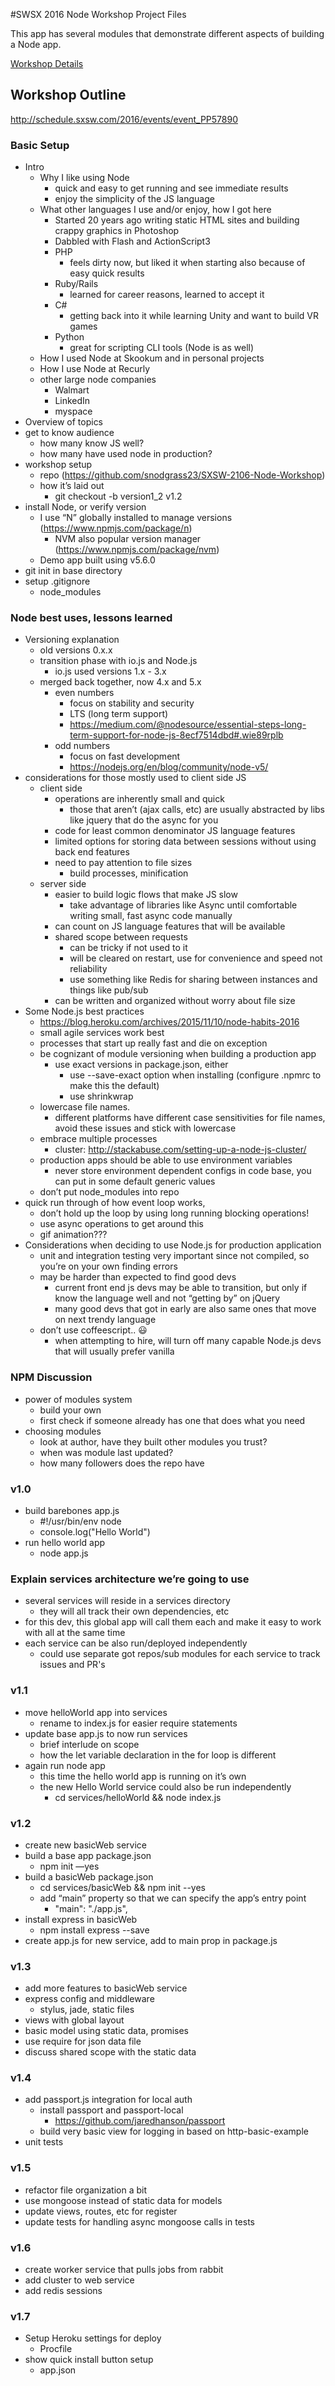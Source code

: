 #SWSX 2016 Node Workshop Project Files

This app has several modules that demonstrate different aspects of building a Node app.

[Workshop Details](http://schedule.sxsw.com/2016/events/event_PP57890)

## Workshop Outline

http://schedule.sxsw.com/2016/events/event_PP57890

### Basic Setup

- Intro
    - Why I like using Node
        - quick and easy to get running and see immediate results
        - enjoy the simplicity of the JS language
    - What other languages I use and/or enjoy, how I got here
        - Started 20 years ago writing static HTML sites and building crappy graphics in Photoshop
        - Dabbled with Flash and ActionScript3
        - PHP
            - feels dirty now, but liked it when starting also because of easy quick results
        - Ruby/Rails
            - learned for career reasons, learned to accept it
        - C#
            - getting back into it while learning Unity and want to build VR games
        - Python
            - great for scripting CLI tools (Node is as well)
    - How I used Node at Skookum and in personal projects
    - How I use Node at Recurly
    - other large node companies
        - Walmart
        - LinkedIn
        - myspace
- Overview of topics
- get to know audience
    - how many know JS well?
    - how many have used node in production?
- workshop setup
    - repo (https://github.com/snodgrass23/SXSW-2106-Node-Workshop)
    - how it’s laid out
        - git checkout -b version1_2 v1.2
- install Node, or verify version
    - I use “N” globally installed to manage versions (https://www.npmjs.com/package/n)
        - NVM also popular version manager (https://www.npmjs.com/package/nvm)
    - Demo app built using v5.6.0
- git init in base directory
- setup .gitignore
    - node_modules

### Node best uses, lessons learned

- Versioning explanation
    - old versions 0.x.x
    - transition phase with io.js and Node.js
        - io.js used versions 1.x - 3.x
    - merged back together, now 4.x and 5.x
        - even numbers
            - focus on stability and security
            - LTS (long term support)
            - https://medium.com/@nodesource/essential-steps-long-term-support-for-node-js-8ecf7514dbd#.wie89rplb
        - odd numbers
            - focus on fast development
            - https://nodejs.org/en/blog/community/node-v5/
- considerations for those mostly used to client side JS
    - client side
        - operations are inherently small and quick
            - those that aren’t (ajax calls, etc) are usually abstracted by libs like jquery that do the async for you
        - code for least common denominator JS language features
        - limited options for storing data between sessions without using back end features
        - need to pay attention to file sizes
            - build processes, minification
    - server side
        - easier to build logic flows that make JS slow
            - take advantage of libraries like Async until comfortable writing small, fast async code manually
        - can count on JS language features that will be available
        - shared scope between requests
            - can be tricky if not used to it
            - will be cleared on restart, use for convenience and speed not reliability
            - use something like Redis for sharing between instances and things like pub/sub
        - can be written and organized without worry about file size
- Some Node.js best practices
    - https://blog.heroku.com/archives/2015/11/10/node-habits-2016
    - small agile services work best
    - processes that start up really fast and die on exception
    - be cognizant of module versioning when building a production app
        - use exact versions in package.json, either
            - use --save-exact option when installing (configure .npmrc to make this the default)
            - use shrinkwrap
    - lowercase file names.
        - different platforms have different case sensitivities for file names, avoid these issues and stick with lowercase
    - embrace multiple processes
        - cluster: http://stackabuse.com/setting-up-a-node-js-cluster/
    - production apps should be able to use environment variables
        - never store environment dependent configs in code base, you can put in some default generic values
    - don’t put node_modules into repo
- quick run through of how event loop works,
    - don’t hold up the loop by using long running blocking operations!
    - use async operations to get around this
    - gif animation???
- Considerations when deciding to use Node.js for production application
    - unit and integration testing very important since not compiled, so you’re on your own finding errors
    - may be harder than expected to find good devs
        - current front end js devs may be able to transition, but only if know the language well and not “getting by” on jQuery
        - many good devs that got in early are also same ones that move on next trendy language
    - don’t use coffeescript.. 😃
        - when attempting to hire, will turn off many capable Node.js devs that will usually prefer vanilla

### NPM Discussion

- power of modules system
    - build your own
    - first check if someone already has one that does what you need
- choosing modules
    - look at author, have they built other modules you trust?
    - when was module last updated?
    - how many followers does the repo have

### v1.0 

- build barebones app.js
    - #!/usr/bin/env node
    -  console.log("Hello World")
- run hello world app
    - node app.js

### Explain services architecture we’re going to use

- several services will reside in a services directory
    - they will all track their own dependencies, etc
- for this dev, this global app will call them each and make it easy to work with all at the same time
- each service can be also run/deployed independently
    - could use separate got repos/sub modules for each service to track issues and PR's

### v1.1

- move helloWorld app into services
    - rename to index.js for easier require statements
- update base app.js to now run services
    - brief interlude on scope
    - how the let variable declaration in the for loop is different
- again run node app
    - this time the hello world app is running on it’s own
    - the new Hello World service could also be run independently
        - cd services/helloWorld && node index.js

### v1.2

- create new basicWeb service
- build a base app package.json
    - npm init —yes
- build a basicWeb package.json
    - cd services/basicWeb && npm init --yes
    - add “main” property so that we can specify the app’s entry point
        - "main": "./app.js",
- install express in basicWeb
    - npm install express --save
- create app.js for new service, add to main prop in package.js

### v1.3

- add more features to basicWeb service
- express config and middleware
    - stylus, jade, static files
- views with global layout
- basic model using static data, promises
- use require for json data file
- discuss shared scope with the static data

### v1.4

- add passport.js integration for local auth
    - install passport and passport-local
        - https://github.com/jaredhanson/passport
    - build very basic view for logging in based on http-basic-example
- unit tests

### v1.5

- refactor file organization a bit
- use mongoose instead of static data for models
- update views, routes, etc for register
- update tests for handling async mongoose calls in tests

### v1.6

- create worker service that pulls jobs from rabbit
- add cluster to web service
- add redis sessions

### v1.7

- Setup Heroku settings for deploy
    - Procfile
- show quick install button setup
    - app.json
